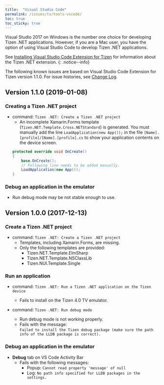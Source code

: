 ```yaml
---
title:  "Visual Studio Code"
permalink: /issues/tv/tools-vscode/
toc: true
toc_sticky: true
---
```


Visual Studio 2017 on Windows is the number one choice for developing Tizen .NET applications. However, if you are a Mac user, you have the option of using Visual Studio Code to develop Tizen .NET applications.

See [Installing Visual Studio Code Extension for Tizen](https://developer.tizen.org/development/visual-studio-code-extension-tizen/installing-visual-studio-code-extension-tizen) for information about the Tizen .NET extension.
{: .notice--info}

The following known issues are based on Visual Studio Code Extension for Tizen version 1.1.0. For issue histories, see [Change Log](https://marketplace.visualstudio.com/items/tizen.vscode-tizen-csharp/changelog).

## Version 1.1.0 (2019-01-08)
### Creating a Tizen .NET project
  - command: `Tizen .NET: Create a Tizen .NET project`
    - An incomplete Xamarin.Forms template (`Tizen.NET.Template.Cross.NETStandard`) is generated. You must manually add the line `LoadApplication(new App());` in the file `[Name].[profile]/[Name].[profile].cs` to show your application contents on the device screen.
    ```c#
    protected override void OnCreate()
    {
        base.OnCreate();
        // Following line needs to be added manually.
        LoadApplication(new App());
    }
    ```

### Debug an application in the emulator
- Run debug mode may be not stable enough to use.

## Version 1.0.0 (2017-12-13)
### Create a Tizen .NET project
  - command: `Tizen .NET: Create a Tizen .NET project`
    - Templates, including Xamarin.Forms, are missing.
    - Only the following templates are provided:
      - Tizen.NET.Template.ElmSharp
      - Tizen.NET.Template.NSClassLib
      - Tizen.NUI.Template.Single

### Run an application
  - command: `Tizen .NET: Run a Tizen .NET application on the Tizen device`
    - Fails to install on the Tizen 4.0 TV emulator.

  - command: `Tizen .NET: Run debug mode`
    - Run debug mode is not working properly.
    - Fails with the message: </br>
      `Failed to install the Tizen debug package (make sure the path info of the LLDB package is correct).`

### Debug an application in the emulator
  - **Debug** tab on VS Code Activity Bar
    - Fails with the following messages:
        - Popup: `Cannot read property 'message' of null`
        - Log: `No path info specified for LLDB packages in the settings.`
